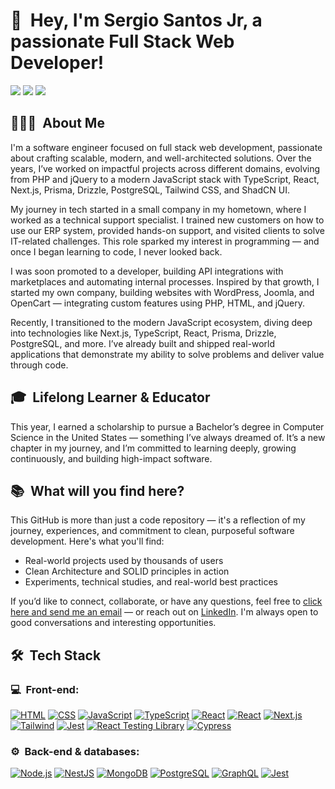 # 👋  Hey, I'm Sergio Santos Jr, a passionate Full Stack Web Developer!

[![](https://camo.githubusercontent.com/f22bb1001a5c96877000ca06723088e2d6e298423861bbfda89df52578cfb9e6/68747470733a2f2f696d672e736869656c64732e696f2f62616467652f2d4d792532304c696e6b6564496e2d3030373742353f7374796c653d666c61742d737175617265266c6f676f3d6c696e6b6564696e266c6f676f436f6c6f723d7768697465)](https://www.linkedin.com/in/sergiosantosjr94/) [![](https://camo.githubusercontent.com/36806d56af3c86f538fb4ccdd099ef75cfe43a510b62c1c4668b07bcf6e6e240/68747470733a2f2f696d672e736869656c64732e696f2f62616467652f2d4d7925323050726f66657373696f6e616c25323049475f2d4534343035463f7374796c653d666c61742d737175617265266c6f676f3d496e7374616772616d266c6f676f436f6c6f723d7768697465)](https://instagram.com/sergiosantosjrdev) [![](https://camo.githubusercontent.com/199151ec6834e004261dd6a29df8f8949c00cdec323718f4a739b8bffe2740a2/68747470733a2f2f696d672e736869656c64732e696f2f62616467652f2d53656e642532304d65253230612532304d6573736167652d4431343833363f7374796c653d666c61742d737175617265266c6f676f3d476d61696c266c6f676f436f6c6f723d7768697465)](mailto:sllsjunior@gmail.com)

## 👨🏻‍💻  About Me

[](#--about-me-)

I'm a software engineer focused on full stack web development, passionate about crafting scalable, modern, and well-architected solutions. Over the years, I’ve worked on impactful projects across different domains, evolving from PHP and jQuery to a modern JavaScript stack with TypeScript, React, Next.js, Prisma, Drizzle, PostgreSQL, Tailwind CSS, and ShadCN UI.

My journey in tech started in a small company in my hometown, where I worked as a technical support specialist. I trained new customers on how to use our ERP system, provided hands-on support, and visited clients to solve IT-related challenges. This role sparked my interest in programming — and once I began learning to code, I never looked back.

I was soon promoted to a developer, building API integrations with marketplaces and automating internal processes. Inspired by that growth, I started my own company, building websites with WordPress, Joomla, and OpenCart — integrating custom features using PHP, HTML, and jQuery.

Recently, I transitioned to the modern JavaScript ecosystem, diving deep into technologies like Next.js, TypeScript, React, Prisma, Drizzle, PostgreSQL, and more. I’ve already built and shipped real-world applications that demonstrate my ability to solve problems and deliver value through code.


## 🎓  Lifelong Learner & Educator

[](#--lifelong-learner--educator-)

This year, I earned a scholarship to pursue a Bachelor’s degree in Computer Science in the United States — something I’ve always dreamed of. It’s a new chapter in my journey, and I’m committed to learning deeply, growing continuously, and building high-impact software.

## 📚  What will you find here?

[](#--what-will-you-find-here)

This GitHub is more than just a code repository — it's a reflection of my journey, experiences, and commitment to clean, purposeful software development. Here's what you'll find:

*   Real-world projects used by thousands of users
*   Clean Architecture and SOLID principles in action
*   Experiments, technical studies, and real-world best practices

If you’d like to connect, collaborate, or have any questions, feel free to [click here and send me an email](mailto:sllsjunior@gmail.com) — or reach out on [LinkedIn](https://www.linkedin.com/in/sergiosantos/). I'm always open to good conversations and interesting opportunities.

## 🛠  Tech Stack

[](#--tech-stack)

### 💻  Front-end:

[](#-front-end)

[![HTML](https://camo.githubusercontent.com/5a19b951608eb657171b0a2214d0ecac68dd93630d04a1672cc146912c0cf005/68747470733a2f2f696d672e736869656c64732e696f2f62616467652f2d48544d4c2d3333333333333f7374796c653d666c6174266c6f676f3d48544d4c35)](https://camo.githubusercontent.com/5a19b951608eb657171b0a2214d0ecac68dd93630d04a1672cc146912c0cf005/68747470733a2f2f696d672e736869656c64732e696f2f62616467652f2d48544d4c2d3333333333333f7374796c653d666c6174266c6f676f3d48544d4c35) [![CSS](https://camo.githubusercontent.com/7d87678018743408af4b8d38ace19b8006c324e67fd2d4800f2baec7ada3c418/68747470733a2f2f696d672e736869656c64732e696f2f62616467652f2d4353532d3333333333333f7374796c653d666c6174266c6f676f3d43535333266c6f676f436f6c6f723d313537324236)](https://camo.githubusercontent.com/7d87678018743408af4b8d38ace19b8006c324e67fd2d4800f2baec7ada3c418/68747470733a2f2f696d672e736869656c64732e696f2f62616467652f2d4353532d3333333333333f7374796c653d666c6174266c6f676f3d43535333266c6f676f436f6c6f723d313537324236) [![JavaScript](https://camo.githubusercontent.com/849a6060207020da1289e5e796ab5313646ae5cac8a6bee756d8d55f59efa19f/68747470733a2f2f696d672e736869656c64732e696f2f62616467652f2d4a6176615363726970742d3333333333333f7374796c653d666c6174266c6f676f3d6a617661736372697074)](https://camo.githubusercontent.com/849a6060207020da1289e5e796ab5313646ae5cac8a6bee756d8d55f59efa19f/68747470733a2f2f696d672e736869656c64732e696f2f62616467652f2d4a6176615363726970742d3333333333333f7374796c653d666c6174266c6f676f3d6a617661736372697074) [![TypeScript](https://camo.githubusercontent.com/578c92902e9868515a7b2716611a0f6a3ae8421e0b19e4b9458c8f007198aa64/68747470733a2f2f696d672e736869656c64732e696f2f62616467652f2d547970655363726970742d3333333333333f7374796c653d666c6174266c6f676f3d74797065736372697074266c6f676f436f6c6f723d324437394337)](https://camo.githubusercontent.com/578c92902e9868515a7b2716611a0f6a3ae8421e0b19e4b9458c8f007198aa64/68747470733a2f2f696d672e736869656c64732e696f2f62616467652f2d547970655363726970742d3333333333333f7374796c653d666c6174266c6f676f3d74797065736372697074266c6f676f436f6c6f723d324437394337) [![React](https://camo.githubusercontent.com/7c93bbc57eb6905b1ed71e40e206bfd9c36cbdcb400d2f9c5c4a3dbf9a188b42/68747470733a2f2f696d672e736869656c64732e696f2f62616467652f2d52656163742d3333333333333f7374796c653d666c6174266c6f676f3d7265616374)](https://camo.githubusercontent.com/7c93bbc57eb6905b1ed71e40e206bfd9c36cbdcb400d2f9c5c4a3dbf9a188b42/68747470733a2f2f696d672e736869656c64732e696f2f62616467652f2d52656163742d3333333333333f7374796c653d666c6174266c6f676f3d7265616374) [![React](https://camo.githubusercontent.com/0d5fd9b64d921a6f422bdcddca7c8d0f0e0c2255eedf188de7407be76e911237/68747470733a2f2f696d672e736869656c64732e696f2f62616467652f2d52656163742532304e61746976652d3333333333333f7374796c653d666c6174266c6f676f3d7265616374)](https://camo.githubusercontent.com/0d5fd9b64d921a6f422bdcddca7c8d0f0e0c2255eedf188de7407be76e911237/68747470733a2f2f696d672e736869656c64732e696f2f62616467652f2d52656163742532304e61746976652d3333333333333f7374796c653d666c6174266c6f676f3d7265616374) [![Next.js](https://camo.githubusercontent.com/4a0c160ac8c31d10b29b80ebb9a926db0918f346cb84da6ef7789a43ae3b7524/68747470733a2f2f696d672e736869656c64732e696f2f62616467652f2d4e6578742e6a732d3333333333333f7374796c653d666c6174266c6f676f3d6e6578742e6a73)](https://camo.githubusercontent.com/4a0c160ac8c31d10b29b80ebb9a926db0918f346cb84da6ef7789a43ae3b7524/68747470733a2f2f696d672e736869656c64732e696f2f62616467652f2d4e6578742e6a732d3333333333333f7374796c653d666c6174266c6f676f3d6e6578742e6a73) [![Tailwind](https://camo.githubusercontent.com/478ca9225efb3770de84bdd732f15acf45297cbd5da05bc3e7e109de5e01ad42/68747470733a2f2f696d672e736869656c64732e696f2f62616467652f2d5461696c77696e642d3333333333333f7374796c653d666c6174266c6f676f3d7461696c77696e642d637373)](https://camo.githubusercontent.com/478ca9225efb3770de84bdd732f15acf45297cbd5da05bc3e7e109de5e01ad42/68747470733a2f2f696d672e736869656c64732e696f2f62616467652f2d5461696c77696e642d3333333333333f7374796c653d666c6174266c6f676f3d7461696c77696e642d637373) [![Jest](https://camo.githubusercontent.com/9d803fdb8d90ac1879ec763e9822cc7e6014972a60d2d05e9d5a7c524767f568/68747470733a2f2f696d672e736869656c64732e696f2f62616467652f2d4a6573742d3333333333333f7374796c653d666c6174266c6f676f3d6a657374266c6f676f436f6c6f723d453533354142)](https://camo.githubusercontent.com/9d803fdb8d90ac1879ec763e9822cc7e6014972a60d2d05e9d5a7c524767f568/68747470733a2f2f696d672e736869656c64732e696f2f62616467652f2d4a6573742d3333333333333f7374796c653d666c6174266c6f676f3d6a657374266c6f676f436f6c6f723d453533354142) [![React Testing Library](https://camo.githubusercontent.com/beedf1ca8c06eccfdf43d6f8b03ad0868d87bd0841994c247c05fee3c6c173b1/68747470733a2f2f696d672e736869656c64732e696f2f62616467652f2d52544c2d3333333333333f7374796c653d666c6174266c6f676f3d74657374696e672d6c696272617279)](https://camo.githubusercontent.com/beedf1ca8c06eccfdf43d6f8b03ad0868d87bd0841994c247c05fee3c6c173b1/68747470733a2f2f696d672e736869656c64732e696f2f62616467652f2d52544c2d3333333333333f7374796c653d666c6174266c6f676f3d74657374696e672d6c696272617279) [![Cypress](https://camo.githubusercontent.com/8242cfc08cbbd340734c8471bbfc788b6db7d895cb77bd6331153bb71704e333/68747470733a2f2f696d672e736869656c64732e696f2f62616467652f2d437970726573732d3333333333333f7374796c653d666c6174266c6f676f3d63797072657373)](https://camo.githubusercontent.com/8242cfc08cbbd340734c8471bbfc788b6db7d895cb77bd6331153bb71704e333/68747470733a2f2f696d672e736869656c64732e696f2f62616467652f2d437970726573732d3333333333333f7374796c653d666c6174266c6f676f3d63797072657373)

### ⚙️  Back-end & databases:

[](#️-back-end--databases)

[![Node.js](https://camo.githubusercontent.com/62a847db75120ad782ac4c0d5d2c86476586fe127e3b9a355c38e5aa85623ae1/68747470733a2f2f696d672e736869656c64732e696f2f62616467652f2d4e6f64652e6a732d3333333333333f7374796c653d666c6174266c6f676f3d6e6f64652e6a73)](https://camo.githubusercontent.com/62a847db75120ad782ac4c0d5d2c86476586fe127e3b9a355c38e5aa85623ae1/68747470733a2f2f696d672e736869656c64732e696f2f62616467652f2d4e6f64652e6a732d3333333333333f7374796c653d666c6174266c6f676f3d6e6f64652e6a73) [![NestJS](https://camo.githubusercontent.com/dd772f54a27c781f194e07c4391d9ecf215dab9a4f7488eac9e336037381f37e/68747470733a2f2f696d672e736869656c64732e696f2f62616467652f2d4e6573744a532d3333333333333f7374796c653d666c6174266c6f676f3d6e6573746a73266c6f676f436f6c6f723d453533354142)](https://camo.githubusercontent.com/dd772f54a27c781f194e07c4391d9ecf215dab9a4f7488eac9e336037381f37e/68747470733a2f2f696d672e736869656c64732e696f2f62616467652f2d4e6573744a532d3333333333333f7374796c653d666c6174266c6f676f3d6e6573746a73266c6f676f436f6c6f723d453533354142) [![MongoDB](https://camo.githubusercontent.com/4368afa077506070b51e1cde7479b2de4b8efb7ec45433f878c3ed564612d056/68747470733a2f2f696d672e736869656c64732e696f2f62616467652f2d4d6f6e676f44422d3333333333333f7374796c653d666c6174266c6f676f3d6d6f6e676f6462)](https://camo.githubusercontent.com/4368afa077506070b51e1cde7479b2de4b8efb7ec45433f878c3ed564612d056/68747470733a2f2f696d672e736869656c64732e696f2f62616467652f2d4d6f6e676f44422d3333333333333f7374796c653d666c6174266c6f676f3d6d6f6e676f6462) [![PostgreSQL](https://camo.githubusercontent.com/ab1bc181e003a1bd21b603af4931dbd22096ae6022a11541ffbdeac77894aaf0/68747470733a2f2f696d672e736869656c64732e696f2f62616467652f2d506f737467726553514c2d3333333333333f7374796c653d666c6174266c6f676f3d706f737467726573716c)](https://camo.githubusercontent.com/ab1bc181e003a1bd21b603af4931dbd22096ae6022a11541ffbdeac77894aaf0/68747470733a2f2f696d672e736869656c64732e696f2f62616467652f2d506f737467726553514c2d3333333333333f7374796c653d666c6174266c6f676f3d706f737467726573716c) [![GraphQL](https://camo.githubusercontent.com/435d3a86602a4442436694cc4ed64a3b381e9ef92334f59b1f2f197c2e2fe537/68747470733a2f2f696d672e736869656c64732e696f2f62616467652f2d4772617068514c2d3333333333333f7374796c653d666c6174266c6f676f3d6772617068716c266c6f676f436f6c6f723d453533354142)](https://camo.githubusercontent.com/435d3a86602a4442436694cc4ed64a3b381e9ef92334f59b1f2f197c2e2fe537/68747470733a2f2f696d672e736869656c64732e696f2f62616467652f2d4772617068514c2d3333333333333f7374796c653d666c6174266c6f676f3d6772617068716c266c6f676f436f6c6f723d453533354142) [![Jest](https://camo.githubusercontent.com/9d803fdb8d90ac1879ec763e9822cc7e6014972a60d2d05e9d5a7c524767f568/68747470733a2f2f696d672e736869656c64732e696f2f62616467652f2d4a6573742d3333333333333f7374796c653d666c6174266c6f676f3d6a657374266c6f676f436f6c6f723d453533354142)](https://camo.githubusercontent.com/9d803fdb8d90ac1879ec763e9822cc7e6014972a60d2d05e9d5a7c524767f568/68747470733a2f2f696d672e736869656c64732e696f2f62616467652f2d4a6573742d3333333333333f7374796c653d666c6174266c6f676f3d6a657374266c6f676f436f6c6f723d453533354142) 
